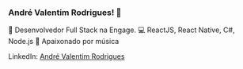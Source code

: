 ### André Valentim Rodrigues! 👋

🚀 Desenvolvedor Full Stack na Engage.
💻 ReactJS, React Native, C#, Node.js 
🎸 Apaixonado por música

LinkedIn: <a href="https://www.linkedin.com/in/andr%C3%A9-valentim-rodrigues-912560116/">André Valentim Rodrigues</a>
<!--
**avalentim7/avalentim7** is a ✨ _special_ ✨ repository because its `README.md` (this file) appears on your GitHub profile.

Here are some ideas to get you started:

- 🔭 I’m currently working on ...
- 🌱 I’m currently learning ...
- 👯 I’m looking to collaborate on ...
- 🤔 I’m looking for help with ...
- 💬 Ask me about ...
- 📫 How to reach me: ...
- 😄 Pronouns: ...
- ⚡ Fun fact: ...
-->

